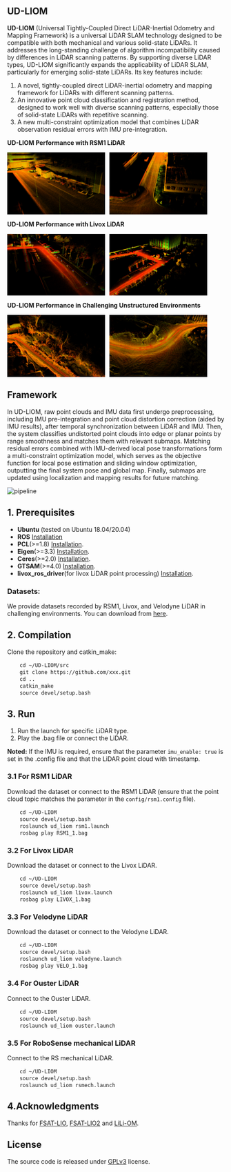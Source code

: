 ## UD-LIOM
**UD-LIOM** (Universal Tightly-Coupled Direct LiDAR-Inertial Odometry and Mapping Framework) is a universal LiDAR SLAM technology designed to be compatible with both mechanical and various solid-state LiDARs. It addresses the long-standing challenge of algorithm incompatibility caused by differences in LiDAR scanning patterns. By supporting diverse LiDAR types, UD-LIOM significantly expands the applicability of LiDAR SLAM, particularly for emerging solid-state LiDARs. Its key features include:
1. A novel, tightly-coupled direct LiDAR-inertial odometry and mapping framework for LiDARs with different scanning patterns.
2. An innovative point cloud classification and registration method, designed to work well with diverse scanning patterns, especially those of solid-state LiDARs with repetitive scanning.
3. A new multi-constraint optimization model that combines LiDAR observation residual errors with IMU pre-integration.

**UD-LIOM Performance with RSM1 LiDAR**
<div style="display: flex; gap: 10px; flex-wrap: wrap;">
  <img src="ud_liom/doc/rsm1_1.png" alt="pipeline" style="max-width: 45%; height: auto;"/>
  <img src="ud_liom/doc/rsm1_2.png" alt="pipeline" style="max-width: 45%; height: auto;"/>
</div>

**UD-LIOM Performance with Livox LiDAR**
<div style="display: flex; gap: 10px; flex-wrap: wrap;">
  <img src="ud_liom/doc/livox_1.png" alt="pipeline" style="max-width: 45%; height: auto;"/>
  <img src="ud_liom/doc/livox_2.png" alt="pipeline" style="max-width: 45%; height: auto;"/>
</div>

**UD-LIOM Performance in Challenging Unstructured Environments**
<div style="display: flex; gap: 10px; flex-wrap: wrap;">
  <img src="ud_liom/doc/un_2.png" alt="pipeline" style="max-width: 45%; height: auto;"/>
  <img src="ud_liom/doc/un_5.png" alt="pipeline" style="max-width: 45%; height: auto;"/>
</div>

## Framework
In UD-LIOM, raw point clouds and IMU data first undergo preprocessing, including IMU pre-integration and point cloud distortion correction (aided by IMU results), after temporal synchronization between LiDAR and IMU. Then, the system classifies undistorted point clouds into edge or planar points by range smoothness and matches them with relevant submaps. Matching residual errors combined with IMU-derived local pose transformations form a multi-constraint optimization model, which serves as the objective function for local pose estimation and sliding window optimization, outputting the final system pose and global map. Finally, submaps are updated using localization and mapping results for future matching.
<div style="display: flex; gap: 10px; flex-wrap: wrap;">
  <img src="ud_liom/doc/OV.png" alt="pipeline" style="max-width: 100%; height: auto;"/>
</div>

## 1. Prerequisites
- **Ubuntu** (tested on Ubuntu 18.04/20.04)
- **ROS** [Installation](http://wiki.ros.org/ROS/Installation)
- **PCL**(>=1.8) [Installation](http://www.pointclouds.org/downloads/linux.html).
- **Eigen**(>=3.3) [Installation](http://eigen.tuxfamily.org/index.php?title=Main_Page).
- **Ceres**(>=2.0) [Installation](http://ceres-solver.org/installation.html).
- **GTSAM**(>=4.0) [Installation](https://gtsam.org/get_started/).
- **livox_ros_driver**(for livox LiDAR point processing) [Installation](https://github.com/Livox-SDK/livox_ros_driver).

### Datasets:
We provide datasets recorded by RSM1, Livox, and Velodyne LiDAR in challenging environments.
You can download from [here]([https://huggingface.co/datasets/BS-Zhang/UD-LIOM](https://tongjieducn-my.sharepoint.com/:f:/g/personal/2510258_tongji_edu_cn/ElSZdmkd6FlNhyM86lx4qicBwEgqKaszugvDy__oy4f6uA?e=GDQyXr)).

## 2. Compilation
Clone the repository and catkin_make:

```
    cd ~/UD-LIOM/src
    git clone https://github.com/xxx.git
    cd ..
    catkin_make
    source devel/setup.bash
```

## 3. Run
1. Run the launch for specific LiDAR type.
2. Play the .bag file or connect the LiDAR.

**Noted:**
If the IMU is required, ensure that the parameter `imu_enable: true` is set in the .config file and that the LiDAR point cloud with timestamp.

### 3.1 For RSM1 LiDAR
Download the dataset or connect to the RSM1 LiDAR (ensure that the point cloud topic matches the parameter in the `config/rsm1.config` file).
```
    cd ~/UD-LIOM
    source devel/setup.bash
    roslaunch ud_liom rsm1.launch
    rosbag play RSM1_1.bag
```

### 3.2 For Livox LiDAR
Download the dataset or connect to the Livox LiDAR.
```
    cd ~/UD-LIOM
    source devel/setup.bash
    roslaunch ud_liom livox.launch
    rosbag play LIVOX_1.bag
```

### 3.3 For Velodyne LiDAR
Download the dataset or connect to the Velodyne LiDAR.

```
    cd ~/UD-LIOM
    source devel/setup.bash
    roslaunch ud_liom velodyne.launch
    rosbag play VELO_1.bag
```

### 3.4 For Ouster LiDAR
Connect to the Ouster LiDAR.

```
    cd ~/UD-LIOM
    source devel/setup.bash
    roslaunch ud_liom ouster.launch
```

### 3.5 For RoboSense mechanical LiDAR
Connect to the RS mechanical LiDAR.

```
    cd ~/UD-LIOM
    source devel/setup.bash
    roslaunch ud_liom rsmech.launch
```

## 4.Acknowledgments

Thanks for [FSAT-LIO](https://github.com/hku-mars/FAST_LIO), [FSAT-LIO2](https://github.com/KMU-FMCL/FAST-LIO2) and [LiLi-OM](https://github.com/KIT-ISAS/lili-om).

## License
The source code is released under [GPLv3](http://www.gnu.org/licenses/) license.
